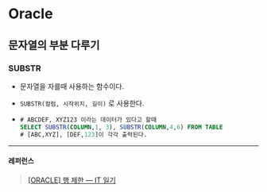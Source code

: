 # Oracle

## 문자열의 부분 다루기

### SUBSTR

- 문자열을 자를때 사용하는 함수이다.

- `SUBSTR(컬럼, 시작위치, 길이)` 로 사용한다.

- ```sql
  # ABCDEF, XYZ123 이라는 데이터가 있다고 할때
  SELECT SUBSTR(COLUMN,1, 3), SUBSTR(COLUMN,4,6) FROM TABLE
  # [ABC,XYZ], [DEF,123]이 각각 출력된다.
  ```

---

#### 레퍼런스

> [[ORACLE] 행 제한 — IT 일기](https://jjoyling.tistory.com/38)
